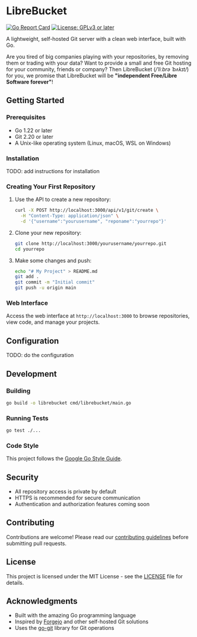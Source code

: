 # LibreBucket

[![Go Report Card](https://goreportcard.com/badge/0xacab.org/volumetech/librebucket)](https://goreportcard.com/report/0xacab.org/volumetech/librebucket)
[![License: GPLv3 or later](https://img.shields.io/badge/License-MIT-yellow.svg)](https://opensource.org/license/gpl-3-0)

A lightweight, self-hosted Git server with a clean web interface, built with Go.

Are you tired of big companies playing with your repositories, by removing them or trading with your data? Want to provide a small and free Git hosting for your community, friends or company? Then LibreBucket (*/ˈliːbrə ˈbʌkɪt/*) for you, we promise that LibreBucket will be **"independent Free/Libre Software forever"**!

## Getting Started

### Prerequisites

- Go 1.22 or later
- Git 2.20 or later
- A Unix-like operating system (Linux, macOS, WSL on Windows)

### Installation

TODO: add instructions for installation

### Creating Your First Repository

1. Use the API to create a new repository:

   ```bash
   curl -X POST http://localhost:3000/api/v1/git/create \
     -H "Content-Type: application/json" \
     -d '{"username":"yourusername", "reponame":"yourrepo"}'
   ```

2. Clone your new repository:

   ```bash
   git clone http://localhost:3000/yourusername/yourrepo.git
   cd yourrepo
   ```

3. Make some changes and push:

   ```bash
   echo "# My Project" > README.md
   git add .
   git commit -m "Initial commit"
   git push -u origin main
   ```

### Web Interface

Access the web interface at `http://localhost:3000` to browse repositories, view code, and manage your projects.

## Configuration

TODO: do the configuration

## Development

### Building

```bash
go build -o librebucket cmd/librebucket/main.go
```

### Running Tests

```bash
go test ./...
```

### Code Style

This project follows the [Google Go Style Guide](https://google.github.io/styleguide/go/).

## Security

- All repository access is private by default
- HTTPS is recommended for secure communication
- Authentication and authorization features coming soon

## Contributing

Contributions are welcome! Please read our [contributing guidelines](CONTRIBUTING.md) before submitting pull requests.

## License

This project is licensed under the MIT License - see the [LICENSE](LICENSE) file for details.

## Acknowledgments

- Built with the amazing Go programming language
- Inspired by [Forgejo](https://codeberg.org/forgejo/forgejo) and other self-hosted Git solutions
- Uses the [go-git](https://github.com/go-git/go-git) library for Git operations
